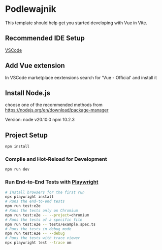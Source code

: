 # Podlewajnik

This template should help get you started developing with Vue in Vite.

## Recommended IDE Setup

[VSCode](https://code.visualstudio.com/)

## Add Vue extension

In VSCode marketplace eextensions search for 'Vue - Official' and install it

## Install Node.js

choose one of the recommended methods from https://nodejs.org/en/download/package-manager

Version:
node v20.10.0
npm 10.2.3


## Project Setup

```sh
npm install
```

### Compile and Hot-Reload for Development

```sh
npm run dev
```

### Run End-to-End Tests with [Playwright](https://playwright.dev)

```sh
# Install browsers for the first run
npx playwright install
# Runs the end-to-end tests
npm run test:e2e
# Runs the tests only on Chromium
npm run test:e2e -- --project=chromium
# Runs the tests of a specific file
npm run test:e2e -- tests/example.spec.ts
# Runs the tests in debug mode
npm run test:e2e -- --debug
# Runs the tests with trace viewer
npx playwright test --trace on 
```
